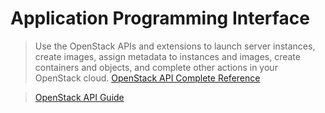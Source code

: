 # Application Programming Interface

> Use the OpenStack APIs and extensions to launch server instances, create images, assign metadata to instances and images, create containers and objects, and complete other actions in your OpenStack cloud. [OpenStack API Complete Reference](http://developer.openstack.org/api-ref.html)

> [OpenStack API Guide](http://developer.openstack.org/api-guide/quick-start/)